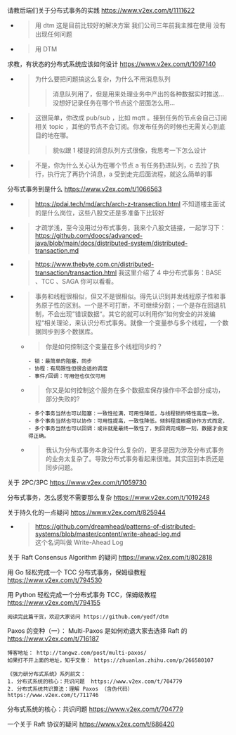 
请教后端们关于分布式事务的实践 https://www.v2ex.com/t/1111622
- > 用 dtm 这是目前比较好的解决方案 我们公司三年前我主推在使用 没有出现任何问题
- > 用 DTM

求教，有状态的分布式系统应该如何设计 https://www.v2ex.com/t/1097140
- > 为什么要把问题搞这么复杂，为什么不用消息队列
  >> 消息队列用了，但是用来处理业务中产出的各种数据实时推送... 没想好记录任务在哪个节点这个层面怎么用...
- > 这很简单，你改成 pub/sub ，比如 mqtt 。接到任务的节点会自己订阅相关 topic ，其他的节点不会订阅。你发布任务的时候也无需关心到底目的地在哪。
  >> 貌似跟 1 楼提的消息队列方式很像，我思考一下怎么设计
- > 不是，你为什么关心认为在哪个节点 a 有任务扔进队列，c 去捡了执行，执行完了再扔个消息，a 受到走完后面流程，就这么简单的事

分布式事务到是什么 https://www.v2ex.com/t/1066563
- > https://pdai.tech/md/arch/arch-z-transection.html 不知道楼主面试的是什么岗位，这些八股文还是多准备下比较好
- > 才疏学浅，至今没用过分布式事务，我来个八股文链接，一起学习下： https://github.com/doocs/advanced-java/blob/main/docs/distributed-system/distributed-transaction.md
- > https://www.thebyte.com.cn/distributed-transaction/transaction.html 我这里介绍了 4 中分布式事务：BASE 、TCC 、SAGA 你可以看看。
- > 事务和线程很相似，但又不是很相似。得先认识到并发线程原子性和事务原子性的区别。一个是不可打断，不可继续分割；一个是存在回退机制，不会出现”错误数据“。其它的就可以利用你”如何安全的并发编程“相关理论，来认识分布式事务。就像一个变量参与多个线程，一个数据同步到多个数据库。
  * > 你是如何控制这个变量在多个线程同步的？
    ```console
    - 锁：最简单的阻塞，同步
    - 协程：有局限性但很合适的调度
    - 事件/回调：可用但也仅仅可用
    ```
  * > 你又是如何控制这个服务在多个数据库保存操作中不会部分成功，部分失败的?
    ```console
    - 多个事务当然也可以阻塞：一致性拉满，可用性降低，与线程锁的特性高度一致。
    - 多个事务当然也可以协作：可用性提高，一致性降低。倾斜程度根据协作方式而定，
    - 多个事务当然也可以回调：或许就是最终一致性了，到回调完成那一刻，数据才会变得正确。
    ```
  * > 我认为分布式事务本身没什么复杂的，更多是因为涉及分布式事务的业务太复杂了。导致分布式事务看起来很难。其实回到本质还是同步问题。

关于 2PC/3PC https://www.v2ex.com/t/1059730

分布式事务，怎么感觉不需要那么复杂 https://www.v2ex.com/t/1019248

关于持久化的一点疑问 https://www.v2ex.com/t/825944
- > https://github.com/dreamhead/patterns-of-distributed-systems/blob/master/content/write-ahead-log.md <br> 这个名词叫做 Write-Ahead Log

关于 Raft Consensus Algorithm 的疑问 https://www.v2ex.com/t/802818

用 Go 轻松完成一个 TCC 分布式事务，保姆级教程 https://www.v2ex.com/t/794530

用 Python 轻松完成一个分布式事务 TCC，保姆级教程 https://www.v2ex.com/t/794155
```console
阅读完此篇干货，欢迎大家访问 https://github.com/yedf/dtm
```

Paxos 的变种（一）： Multi-Paxos 是如何劝退大家去选择 Raft 的 https://www.v2ex.com/t/716187
```console
博客地址： http://tangwz.com/post/multi-paxos/
如果打不开上面的地址，知乎文章： https://zhuanlan.zhihu.com/p/266580107

《强力研分布式系统》系列前文：
1. 分布式系统的核心：共识问题  https://www.v2ex.com/t/704779
2. 分布式系统共识算法：理解 Paxos （含伪代码）  https://www.v2ex.com/t/711746
```

分布式系统的核心：共识问题 https://www.v2ex.com/t/704779

一个关于 Raft 协议的疑问 https://www.v2ex.com/t/686420
